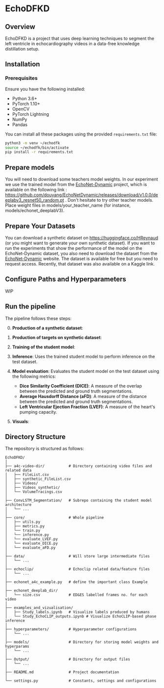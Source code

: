 # EchoDFKD

## Overview

EchoDFKD is a project that uses deep learning techniques to segment the left ventricle in echocardiography videos in a data-free knowledge distillation setup. 

## Installation

### Prerequisites

Ensure you have the following installed:

- Python 3.6+
- PyTorch 1.10+
- OpenCV
- PyTorch Lightning
- NumPy
- Pandas

You can install all these packages using the provided `requirements.txt` file:

```bash
python3 -m venv ~/echodfk
source ~/echodfk/bin/activate
pip install -r requirements.txt
```

## Prepare models

You will need to download some teachers model weights.
In our experiment we use the trained model from the [EchoNet-Dynamic](https://echonet.github.io/dynamic/) project, which is available on the following link : https://github.com/douyang/EchoNetDynamic/releases/download/v1.0.0/deeplabv3_resnet50_random.pt .
Don't hesitate to try other teacher models.
Place weight files in models/your_teacher_name (for instance, models/echonet_deeplabV3).

## Prepare Your Datasets

You can download a synthetic dataset on https://huggingface.co/HReynaud (or you might want to generate your own synthetic dataset).
If you want to run the experiments that show the performance of the model on the EchoNet-Dynamic dataset, you also need to download the dataset from the [EchoNet-Dynamic](https://echonet.github.io/dynamic/) website. The dataset is available for free but you need to request access. Recently, that dataset was also available on a Kaggle link.


## Configure Paths and Hyperparameters

WIP

## Run the pipeline

The pipeline follows these steps:

0. **Production of a synthetic dataset**:
1. **Production of targets on synthetic dataset**:

2. **Training of the student model**:

3. **Inference**:
   Uses the trained student model to perform inference on the test dataset.

4. **Model evaluation**:
    Evaluates the student model on the test dataset using the following metrics:
    - **Dice Similarity Coefficient (DICE)**: A measure of the overlap between the predicted and ground truth segmentations.
    - **Average Hausdorff Distance (aFD)**: A measure of the distance between the predicted and ground truth segmentations.
    - **Left Ventricular Ejection Fraction (LVEF)**: A measure of the heart's pumping capacity.
5. **Visuals**:

## Directory Structure

The repository is structured as follows:

```
EchoDFKD/
│
├── a4c-video-dir/           # Directory containing video files and related data
│   ├── FileList.csv
│   ├── synthetic_FileList.csv
│   ├── Videos/
│   ├── Videos_synthetic/
│   └── VolumeTracings.csv
│
├── ConvLSTM_Segmentation/   # Subrepo containing the student model architecture
│   └── ...
│
├── core/                    # Whole pipeline
│   ├── utils.py
│   ├── metrics.py
│   └── train.py
│   └── inference.py
│   └── evaluate_LVEF.py
│   └── evaluate_DICE.py
│   └── evaluate_aFD.py
│
├── data/                    # Will store large intermediate files
│   └── ...
│
├── echoclip/                # Echoclip related data/feature files
│   └── ...
│
├── echonet_a4c_example.py   # define the important class Example
│
├── echonet_deeplab_dir/
│   └── size.csv             # ED&ES labelled frames no. for each video
│
├── examples_and_vizualisation/ 
│   ├── Study_labels.ipynb   # Visualize labels produced by humans
│   └── Study_EchoCLIP_outputs.ipynb # Visualize EchoCLIP-based phase inference
│
├── hyperparameters/         # Hyperparameter configurations
│   └── ...
│
├── models/                  # Directory for storing model weights and hyperparams
│   └── ...
│
├── Output/                  # Directory for output files
│   └── ...
│
├── README.md                # Project documentation
│
└── settings.py              # Constants, settings and configurations
```
